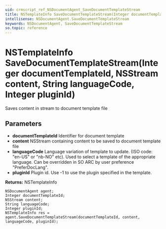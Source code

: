 ```yaml
---
uid: crmscript_ref_NSDocumentAgent_SaveDocumentTemplateStream
title: NSTemplateInfo SaveDocumentTemplateStream(Integer documentTemplateId, NSStream content, String languageCode, Integer pluginId)
intellisense: NSDocumentAgent.SaveDocumentTemplateStream
keywords: NSDocumentAgent, SaveDocumentTemplateStream
so.topic: reference
---
```


# NSTemplateInfo SaveDocumentTemplateStream(Integer documentTemplateId, NSStream content, String languageCode, Integer pluginId)

Saves content in stream to document template file

## Parameters

* **documentTemplateId** Identifier for document template
* **content** NSStream containing content to be saved to document template file
* **languageCode** Language variation of template to update. (ISO code: "en-US" or "nb-NO" etc). Used to select a template of the appropriate language. Can be overridden in SO ARC by user preference "PreferDocLang".
* **pluginId** Plugin id. Use -1 to use the plugin specified in the template.

**Returns:** NSTemplateInfo

```crmscript
NSDocumentAgent agent;
Integer documentTemplateId;
NSStream content;
String languageCode;
Integer pluginId;
NSTemplateInfo res = agent.SaveDocumentTemplateStream(documentTemplateId, content, languageCode, pluginId);
```

